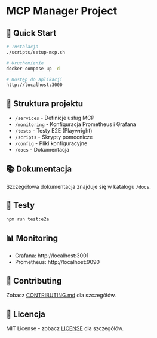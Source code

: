 # MCP Manager Project

## 🚀 Quick Start

```bash
# Instalacja
./scripts/setup-mcp.sh

# Uruchomienie
docker-compose up -d

# Dostęp do aplikacji
http://localhost:3000
```

## 📁 Struktura projektu

- `/services` - Definicje usług MCP
- `/monitoring` - Konfiguracja Prometheus i Grafana
- `/tests` - Testy E2E (Playwright)
- `/scripts` - Skrypty pomocnicze
- `/config` - Pliki konfiguracyjne
- `/docs` - Dokumentacja

## 📚 Dokumentacja

Szczegółowa dokumentacja znajduje się w katalogu `/docs`.

## 🧪 Testy

```bash
npm run test:e2e
```

## 📊 Monitoring

- Grafana: http://localhost:3001
- Prometheus: http://localhost:9090

## 🤝 Contributing

Zobacz [CONTRIBUTING.md](docs/CONTRIBUTING.md) dla szczegółów.

## 📄 Licencja

MIT License - zobacz [LICENSE](LICENSE) dla szczegółów.
